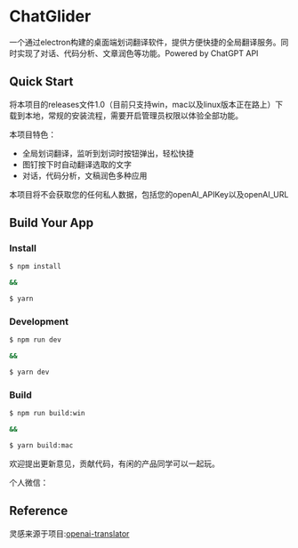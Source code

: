 # ChatGlider

一个通过electron构建的桌面端划词翻译软件，提供方便快捷的全局翻译服务。同时实现了对话、代码分析、文章润色等功能。Powered by ChatGPT API

## Quick Start
将本项目的releases文件1.0（目前只支持win，mac以及linux版本正在路上）下载到本地，常规的安装流程，需要开启管理员权限以体验全部功能。

本项目特色：
- 全局划词翻译，监听到划词时按钮弹出，轻松快捷
- 图钉按下时自动翻译选取的文字
- 对话，代码分析，文稿润色多种应用

本项目将不会获取您的任何私人数据，包括您的openAI_APIKey以及openAI_URL

## Build Your App
### Install

```bash
$ npm install

&&

$ yarn
```

### Development

```bash
$ npm run dev

&&

$ yarn dev
```

### Build

```bash
$ npm run build:win

&&

$ yarn build:mac
```

欢迎提出更新意见，贡献代码，有闲的产品同学可以一起玩。

个人微信：


## Reference
灵感来源于项目:<a href=https://github.com/yetone/openai-translator>openai-translator</a>